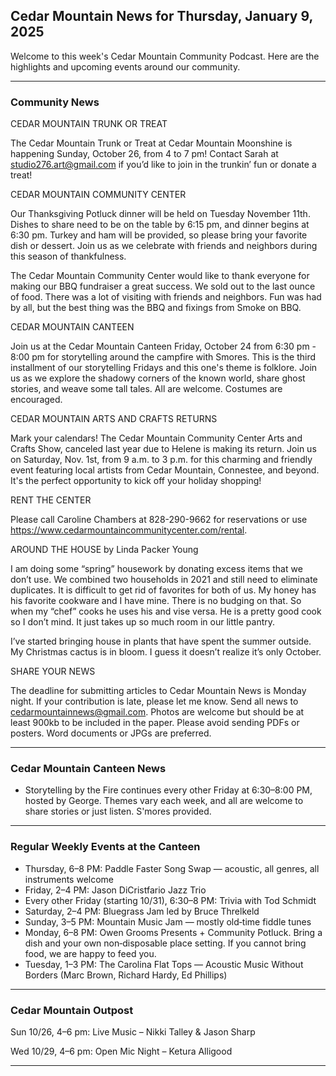## Cedar Mountain News for Thursday, January 9, 2025

Welcome to this week's Cedar Mountain Community Podcast. Here are the highlights and upcoming events around our community.

---

### Community News

CEDAR MOUNTAIN TRUNK OR TREAT

The Cedar Mountain Trunk or Treat at Cedar Mountain Moonshine is happening Sunday, October 26, from 4 to 7 pm! Contact Sarah at studio276.art@gmail.com if you’d like to join in the trunkin’ fun or donate a treat!

 

 

CEDAR MOUNTAIN COMMUNITY CENTER

Our Thanksgiving Potluck dinner will be held on Tuesday November 11th. Dishes to share need to be on the table by 6:15 pm, and dinner begins at 6:30 pm. Turkey and ham will be provided, so please bring your favorite dish or dessert. Join us as we celebrate with friends and neighbors during this season of thankfulness.

 

The Cedar Mountain Community Center would like to thank everyone for making our BBQ fundraiser a great success. We sold out to the last ounce of food. There was a lot of visiting with friends and neighbors. Fun was had by all, but the best thing was the BBQ and fixings from Smoke on BBQ.

 

CEDAR MOUNTAIN CANTEEN

Join us at the Cedar Mountain Canteen Friday, October 24 from 6:30 pm - 8:00 pm for storytelling around the campfire with Smores.  This is the third installment of our storytelling Fridays and this one's theme is folklore. Join us as we explore the shadowy corners of the known world, share ghost stories, and weave some tall tales.  All are welcome.  Costumes are encouraged.

 

CEDAR MOUNTAIN ARTS AND CRAFTS RETURNS

Mark your calendars! The Cedar Mountain Community Center Arts and Crafts Show, canceled last year due to Helene is making its return. Join us on Saturday, Nov. 1st, from 9 a.m. to 3 p.m. for this charming and friendly event featuring local artists from Cedar Mountain, Connestee, and beyond. It's the perfect opportunity to kick off your holiday shopping!

 

RENT THE CENTER   

Please call Caroline Chambers at 828-290-9662 for reservations or use https://www.cedarmountaincommunitycenter.com/rental.

 

AROUND THE HOUSE by Linda Packer Young

I am doing some “spring” housework by donating excess items that we don’t use.  We combined two households in 2021 and still need to eliminate duplicates.  It is difficult to get rid of favorites for both of us.  My honey has his favorite cookware and I have mine.  There is no budging on that.  So when my “chef” cooks he uses his and vise versa.  He is a pretty good cook so I don’t mind.  It just takes up so much room in our little pantry.

I’ve started bringing house in plants that have spent the summer outside.  My Christmas cactus is in bloom.  I guess it doesn’t realize it’s only October. 


SHARE YOUR NEWS 

The deadline for submitting articles to Cedar Mountain News is Monday night. If your contribution is late, please let me know. Send all news to cedarmountainnews@gmail.com. Photos are welcome but should be at least 900kb to be included in the paper. Please avoid sending PDFs or posters. Word documents or JPGs are preferred.

---

### Cedar Mountain Canteen News

- Storytelling by the Fire continues every other Friday at 6:30–8:00 PM, hosted by George. Themes vary each week, and all are welcome to share stories or just listen. S'mores provided.

---

### Regular Weekly Events at the Canteen

- Thursday, 6–8 PM: Paddle Faster Song Swap — acoustic, all genres, all instruments welcome
- Friday, 2–4 PM: Jason DiCristfario Jazz Trio
- Every other Friday (starting 10/31), 6:30–8 PM: Trivia with Tod Schmidt
- Saturday, 2–4 PM: Bluegrass Jam led by Bruce Threlkeld
- Sunday, 3–5 PM: Mountain Music Jam — mostly old‑time fiddle tunes
- Monday, 6–8 PM: Owen Grooms Presents + Community Potluck. Bring a dish and your own non‑disposable place setting. If you cannot bring food, we are happy to feed you.
- Tuesday, 1–3 PM: The Carolina Flat Tops — Acoustic Music Without Borders (Marc Brown, Richard Hardy, Ed Phillips)

---

### Cedar Mountain Outpost

Sun 10/26, 4–6 pm: Live Music – Nikki Talley & Jason Sharp

Wed 10/29, 4–6 pm: Open Mic Night – Ketura Alligood

---


